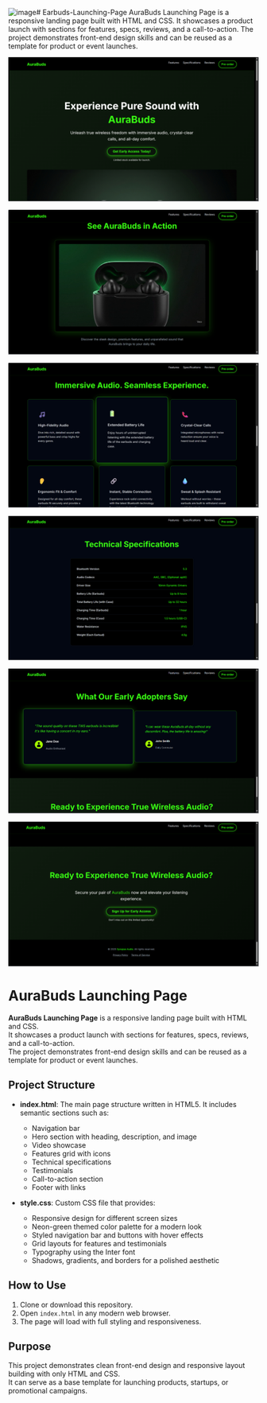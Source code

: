 <img width="1911" height="1102" alt="image" src="https://github.com/user-attachments/assets/e39b9c4f-2a33-4142-a878-aaafea43f2d8" /># Earbuds-Launching-Page
AuraBuds Launching Page is a responsive landing page built with HTML and CSS. It showcases a product launch with sections for features, specs, reviews, and a call-to-action. The project demonstrates front-end design skills and can be reused as a template for product or event launches.

![image alt](https://github.com/ahaonsarkar/Earbuds-Launching-Page/blob/e45cdc4b04128caef431a0962c49a375f651f048/Screenshot%201.png)

![image alt](https://github.com/ahaonsarkar/Earbuds-Launching-Page/blob/e45cdc4b04128caef431a0962c49a375f651f048/Screenshot%202.png)

![image alt](https://github.com/ahaonsarkar/Earbuds-Launching-Page/blob/e45cdc4b04128caef431a0962c49a375f651f048/Screenshot%203.png)

![image alt](https://github.com/ahaonsarkar/Earbuds-Launching-Page/blob/e45cdc4b04128caef431a0962c49a375f651f048/Screenshot%204.png)

![image alt](https://github.com/ahaonsarkar/Earbuds-Launching-Page/blob/e45cdc4b04128caef431a0962c49a375f651f048/Screenshot%205.png)

![image alt](https://github.com/ahaonsarkar/Earbuds-Launching-Page/blob/e45cdc4b04128caef431a0962c49a375f651f048/Screenshot%206.png)

# AuraBuds Launching Page

**AuraBuds Launching Page** is a responsive landing page built with HTML and CSS.  
It showcases a product launch with sections for features, specs, reviews, and a call-to-action.  
The project demonstrates front-end design skills and can be reused as a template for product or event launches.

## Project Structure
- **index.html**: The main page structure written in HTML5. It includes semantic sections such as:
  - Navigation bar
  - Hero section with heading, description, and image
  - Video showcase
  - Features grid with icons
  - Technical specifications
  - Testimonials
  - Call-to-action section
  - Footer with links

- **style.css**: Custom CSS file that provides:
  - Responsive design for different screen sizes
  - Neon-green themed color palette for a modern look
  - Styled navigation bar and buttons with hover effects
  - Grid layouts for features and testimonials
  - Typography using the Inter font
  - Shadows, gradients, and borders for a polished aesthetic

## How to Use
1. Clone or download this repository.
2. Open `index.html` in any modern web browser.
3. The page will load with full styling and responsiveness.

## Purpose
This project demonstrates clean front-end design and responsive layout building with only HTML and CSS.  
It can serve as a base template for launching products, startups, or promotional campaigns.
